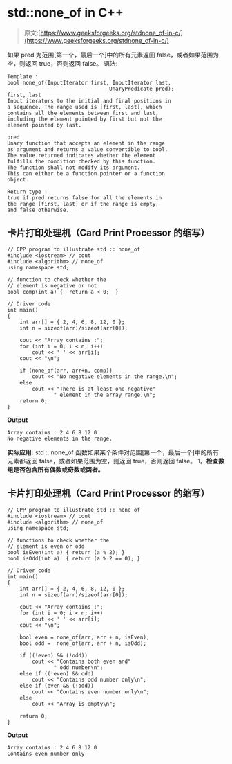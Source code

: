 # std::none_of in C++

> 原文:[https://www.geeksforgeeks.org/stdnone_of-in-c/](https://www.geeksforgeeks.org/stdnone_of-in-c/)

如果 pred 为范围[第一个，最后一个]中的所有元素返回 false，或者如果范围为空，则返回 true，否则返回 false。
语法:

```
Template :
bool none_of(InputIterator first, InputIterator last,
                                 UnaryPredicate pred);
first, last
Input iterators to the initial and final positions in
a sequence. The range used is [first, last], which 
contains all the elements between first and last, 
including the element pointed by first but not the
element pointed by last.

pred
Unary function that accepts an element in the range
as argument and returns a value convertible to bool. 
The value returned indicates whether the element 
fulfills the condition checked by this function.
The function shall not modify its argument.
This can either be a function pointer or a function
object. 

Return type :
true if pred returns false for all the elements in 
the range [first, last] or if the range is empty, 
and false otherwise.

```

## 卡片打印处理机（Card Print Processor 的缩写）

```
// CPP program to illustrate std :: none_of
#include <iostream> // cout
#include <algorithm> // none_of
using namespace std;

// function to check whether the
// element is negative or not
bool comp(int a) {  return a < 0;  }

// Driver code
int main()
{
    int arr[] = { 2, 4, 6, 8, 12, 0 };
    int n = sizeof(arr)/sizeof(arr[0]);

    cout << "Array contains :";
    for (int i = 0; i < n; i++)
        cout << ' ' << arr[i];
    cout << "\n";

    if (none_of(arr, arr+n, comp))
        cout << "No negative elements in the range.\n";
    else
        cout << "There is at least one negative"
               " element in the array range.\n";
    return 0;
}
```

**Output**

```
Array contains : 2 4 6 8 12 0
No negative elements in the range.

```

**实际应用:**
std :: none_of 函数如果某个条件对范围[第一个，最后一个]中的所有元素都返回 false，或者如果范围为空，则返回 true，否则返回 false。
1。**检查数组是否包含所有偶数或奇数或两者。**

## 卡片打印处理机（Card Print Processor 的缩写）

```
// CPP program to illustrate std :: none_of
#include <iostream> // cout
#include <algorithm> // none_of
using namespace std;

// functions to check whether the
// element is even or odd
bool isEven(int a) { return (a % 2); }
bool isOdd(int a)  { return (a % 2 == 0); }

// Driver code
int main()
{
    int arr[] = { 2, 4, 6, 8, 12, 0 };
    int n = sizeof(arr)/sizeof(arr[0]);

    cout << "Array contains :";
    for (int i = 0; i < n; i++)
        cout << ' ' << arr[i];
    cout << "\n";

    bool even = none_of(arr, arr + n, isEven);
    bool odd =  none_of(arr, arr + n, isOdd);

    if ((!even) && (!odd))
        cout << "Contains both even and"
               " odd number\n";
    else if ((!even) && odd)
        cout << "Contains odd number only\n";
    else if (even && (!odd))
        cout << "Contains even number only\n";
    else
        cout << "Array is empty\n";

    return 0;
}
```

**Output**

```
Array contains : 2 4 6 8 12 0
Contains even number only

```